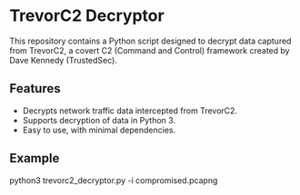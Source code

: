 # TrevorC2 Decryptor

This repository contains a Python script designed to decrypt data captured from TrevorC2, a covert C2 (Command and Control) framework created by Dave Kennedy (TrustedSec).

## Features

- Decrypts network traffic data intercepted from TrevorC2.
- Supports decryption of data in Python 3.
- Easy to use, with minimal dependencies.
## Example
python3 trevorc2_decryptor.py -i compromised.pcapng
